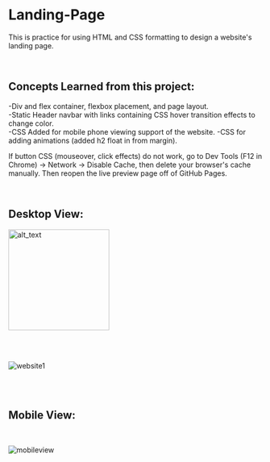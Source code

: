 # Landing-Page


This is practice for using HTML and CSS formatting to design a website's landing page.  

<br />

<h2>Concepts Learned from this project:</h2>

-Div and flex container, flexbox placement, and page layout.   </br>
-Static Header navbar with links containing CSS hover transition effects to change color. </br>
-CSS Added for mobile phone viewing support of the website.
-CSS for adding animations (added h2 float in from margin).


If button CSS (mouseover, click effects) do not work, go to Dev Tools (F12 in Chrome) -> Network -> Disable Cache, then delete your browser's cache manually.  Then reopen the live preview page off of GitHub Pages.

<br />

<h2>Desktop View:</h2>

[<img alt="alt_text" width="200px" src="https://user-images.githubusercontent.com/91037796/151688958-059ec882-a5ee-41cc-8985-c9ed26969de3.png" />](https://mike11199.github.io/Landing-Page/)

 <br /> <br />

![website1](https://user-images.githubusercontent.com/91037796/151743117-4b089c15-31e9-4139-9971-2f4dd62598a3.png )

<br /><br />
<h2>Mobile View:</h2> 
<br />


![mobileview](https://user-images.githubusercontent.com/91037796/153101802-4a797d9f-7cb8-4936-a0bf-2a6ec81191ab.png)

<br /><br />

